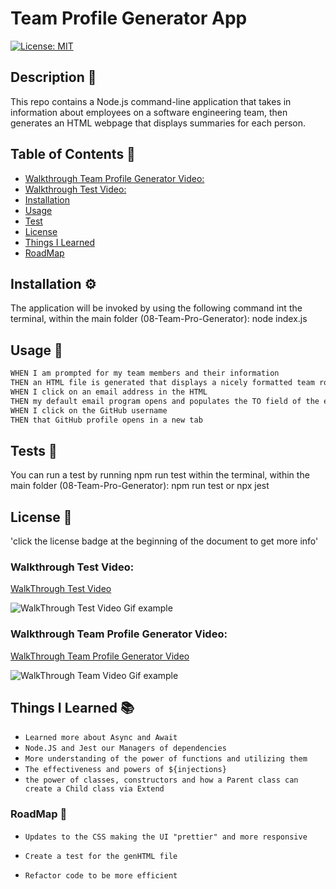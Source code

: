 #  Team Profile Generator App

[![License: MIT](https://img.shields.io/badge/License-MIT-yellow.svg)](https://opensource.org/licenses/MIT)

## Description 🔎

This repo contains a Node.js command-line application that takes in information about employees on a software engineering team, then generates an HTML webpage that displays summaries for each person. 

## Table of Contents 📖
- [Walkthrough Team Profile Generator Video:](#walkthrough-team-profile-generator-video)
- [Walkthrough Test Video:](#walkthrough-test-video)
- [Installation](#installation-⚙️) 
- [Usage](#usage-🔑) 
- [Test](#tests-🧪) 
- [License](#license-📝)
- [Things I Learned](#things-i-learned-📚)
- [RoadMap](#roadmap-🧭)



## Installation ⚙️
The application will be invoked by using the following command int the terminal, 
within the main folder (08-Team-Pro-Generator):  node index.js

## Usage 🔑
```md
WHEN I am prompted for my team members and their information
THEN an HTML file is generated that displays a nicely formatted team roster based on user input
WHEN I click on an email address in the HTML
THEN my default email program opens and populates the TO field of the email with the address
WHEN I click on the GitHub username
THEN that GitHub profile opens in a new tab
```
## Tests 🧪
You can run a test by running npm run test within the terminal,
within the main folder (08-Team-Pro-Generator): npm run test or npx jest

## License 📝
'click the license badge at the beginning of the document to get more info'

### Walkthrough Test Video: 
[WalkThrough Test Video](https://watch.screencastify.com/v/jfPLjIhJVnv1uLBcgx9i)

![WalkThrough Test Video Gif example](./Assets/Test-Gen-Team-Node.gif)

### Walkthrough Team Profile Generator Video:
[WalkThrough Team Profile Generator Video](https://drive.google.com/file/d/15zY1SKbmMpFuXK1JUzsDDmZGLtJBTRSh/view)

![WalkThrough Team Video Gif example](./Assets/Example-Gen-Team-Node.gif)

## Things I Learned 📚
* `Learned more about Async and Await`
* `Node.JS and Jest our Managers of dependencies`
* `More understanding of the power of functions and utilizing them`
* `The effectiveness and powers of ${injections}`
* `the power of classes, constructors and how a Parent class can create a Child class via Extend`




### RoadMap 🧭
 * `Updates to the CSS making the UI "prettier" and more responsive`

 * `Create a test for the genHTML file`

 * `Refactor code to be more efficient` 
